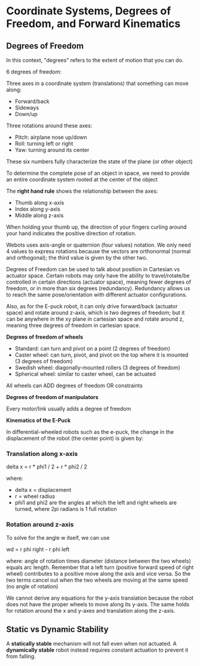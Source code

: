# Coordinate Systems, Degrees of Freedom, and Forward Kinematics

## Degrees of Freedom

In this context, "degrees" refers to the extent of motion that you can do.

6 degrees of freedom:

Three axes in a coordinate system (translations) that something can move along:

- Forward/back
- Sideways
- Down/up

Three rotations around these axes:

- Pitch: airplane nose up/down
- Roll: turning left or right
- Yaw: turning around its center

These six numbers fully characterize the state of the plane (or other object)

To determine the complete pose of an object in space, we need to provide an entire coordinate system rooted at the center of the object

The **right hand rule** shows the relationship between the axes:

- Thumb along x-axis
- Index along y-axis
- Middle along z-axis

When holding your thumb up, the direction of your fingers curling around your hand indicates the positive direction of rotation.

Webots uses axis-angle or quaternion (four values) notation. We only need 4 values to express rotations because the vectors are orthonormal (normal and orthogonal); the third value is given by the other two.

Degrees of Freedom can be used to talk about position in Cartesian vs actuator space. Certain robots may only have the ability to travel/rotate/be controlled in certain directions (actuator space), meaning fewer degrees of freedom, or in more than six degrees (redundancy). Redundancy allows us to reach the same pose/orientation with different actuator configurations.

Also, as for the E-puck robot, it can only drive forward/back (actuator space) and rotate around z-axis, which is two degrees of freedom; but it can be anywhere in the xy plane in cartesian space and rotate around z, meaning three degrees of freedom in cartesian space.

**Degrees of freedom of wheels**

- Standard: can turn and pivot on a point (2 degrees of freedom)
- Caster wheel: can turn, pivot, and pivot on the top where it is mounted (3 degrees of freedom)
- Swedish wheel: diagonally-mounted rollers (3 degrees of freedom)
- Spherical wheel: similar to caster wheel, can be actuated

All wheels can ADD degrees of freedom OR constraints

**Degrees of freedom of manipulators**

Every motor/link usually adds a degree of freedom

**Kinematics of the E-Puck**

In differential-wheeled robots such as the e-puck, the change in the displacement of the robot (the center point) is given by:

### Translation along x-axis

delta x = r * phi1 / 2 + r * phi2 / 2

where:

- delta x = displacement
- r = wheel radius
- phi1 and phi2 are the angles at which the left and right wheels are turned, where 2pi radians is 1 full rotation

### Rotation around z-axis

To solve for the angle w itself, we can use

wd = r phi right - r phi left

where: angle of rotation times diameter (distance between the two wheels) equals arc length. Remember that a left turn (positive forward speed of right wheel) contributes to a positive move along the axis and vice versa. So the two terms cancel out when the two wheels are moving at the same speed (no angle of rotation)

We cannot derive any equations for the y-axis translation because the robot does not have the proper wheels to move along its y-axis. The same holds for rotation around the x and y-axes and translation along the z-axis.

## Static vs Dynamic Stability

A **statically stable** mechanism will not fall even when not actuated. A **dynamically stable** robot instead requires constant actuation to prevent it from falling.